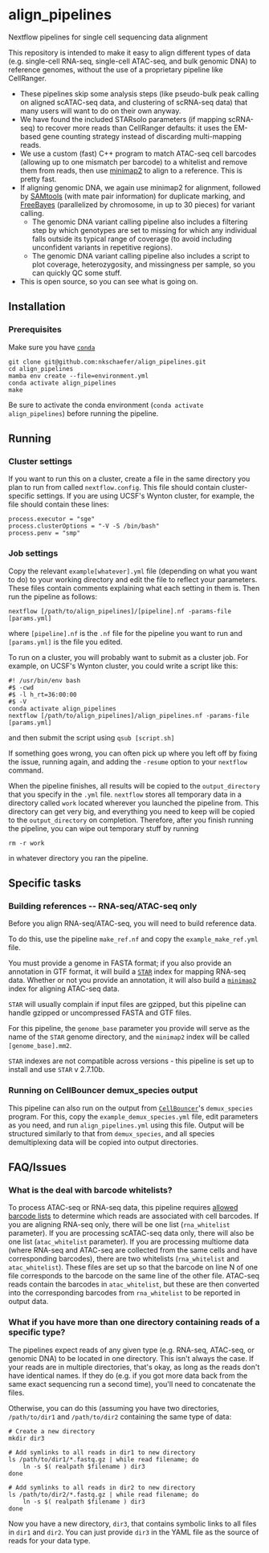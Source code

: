 # align_pipelines
Nextflow pipelines for single cell sequencing data alignment

This repository is intended to make it easy to align different types of data (e.g. single-cell RNA-seq, single-cell ATAC-seq, and bulk genomic DNA) to reference genomes, without the use of a proprietary pipeline like CellRanger. 

* These pipelines skip some analysis steps (like pseudo-bulk peak calling on aligned scATAC-seq data, and clustering of scRNA-seq data) that many users will want to do on their own anyway.
* We have found the included STARsolo parameters (if mapping scRNA-seq) to recover more reads than CellRanger defaults: it uses the EM-based gene counting strategy instead of discarding multi-mapping reads.
* We use a custom (fast) C++ program to match ATAC-seq cell barcodes (allowing up to one mismatch per barcode) to a whitelist and remove them from reads, then use [minimap2](https://github.com/lh3/minimap2) to align to a reference. This is pretty fast.
* If aligning genomic DNA, we again use minimap2 for alignment, followed by [SAMtools](https://www.htslib.org/) (with mate pair information) for duplicate marking, and [FreeBayes](https://github.com/freebayes/freebayes) (parallelized by chromosome, in up to 30 pieces) for variant calling.
    * The genomic DNA variant calling pipeline also includes a filtering step by which genotypes are set to missing for which any individual falls outside its typical range of coverage (to avoid including unconfident variants in repetitive regions).
    * The genomic DNA variant calling pipeline also includes a script to plot coverage, heterozygosity, and missingness per sample, so you can quickly QC some stuff.
* This is open source, so you can see what is going on.

## Installation

### Prerequisites
Make sure you have [`conda`](https://github.com/conda-forge/miniforge)

```
git clone git@github.com:nkschaefer/align_pipelines.git
cd align_pipelines
mamba env create --file=environment.yml
conda activate align_pipelines
make
```

Be sure to activate the conda environment (`conda activate align_pipelines`) before running the pipeline.

## Running

### Cluster settings
If you want to run this on a cluster, create a file in the same directory you plan to run from called `nextflow.config`. This file should contain cluster-specific settings. If you are using UCSF's Wynton cluster, for example, the file should contain these lines:
```
process.executor = "sge"
process.clusterOptions = "-V -S /bin/bash"
process.penv = "smp"
```

### Job settings
Copy the relevant `example[whatever].yml` file (depending on what you want to do) to your working directory and edit the file to reflect your parameters. These files contain comments explaining what each setting in them is. Then run the pipeline as follows:
```
nextflow [/path/to/align_pipelines]/[pipeline].nf -params-file [params.yml]
```
where `[pipeline].nf` is the `.nf` file for the pipeline you want to run and `[params.yml]` is the file you edited.

To run on a cluster, you will probably want to submit as a cluster job. For example, on UCSF's Wynton cluster, you could write a script like this:
```
#! /usr/bin/env bash
#$ -cwd
#$ -l h_rt=36:00:00
#$ -V
conda activate align_pipelines
nextflow [/path/to/align_pipelines]/align_pipelines.nf -params-file [params.yml]
```
and then submit the script using `qsub [script.sh]`

If something goes wrong, you can often pick up where you left off by fixing the issue, running again, and adding the `-resume` option to your `nextflow` command.

When the pipeline finishes, all results will be copied to the `output_directory` that you specify in the `.yml` file. `nextflow` stores all temporary data in a directory called `work` located wherever you launched the pipeline from. This directory can get very big, and everything you need to keep will be copied to the `output_directory` on completion. Therefore, after you finish running the pipeline, you can wipe out temporary stuff by running
```
rm -r work
```
in whatever directory you ran the pipeline.

## Specific tasks
### Building references -- RNA-seq/ATAC-seq only
Before you align RNA-seq/ATAC-seq, you will need to build reference data. 

To do this, use the pipeline `make_ref.nf` and copy the `example_make_ref.yml` file. 

You must provide a genome in FASTA format; if you also provide an annotation in GTF format, it will build a [`STAR`](https://github.com/alexdobin/STAR) index for mapping RNA-seq data. Whether or not you provide an annotation, it will also build a [`minimap2`](https://github.com/lh3/minimap2) index for aligning ATAC-seq data. 

`STAR` will usually complain if input files are gzipped, but this pipeline can handle gzipped or uncompressed FASTA and GTF files.

For this pipeline, the `genome_base` parameter you provide will serve as the name of the `STAR` genome directory, and the `minimap2` index will be called `[genome_base].mm2`.

`STAR` indexes are not compatible across versions - this pipeline is set up to install and use `STAR` v 2.7.10b. 

### Running on CellBouncer demux_species output
This pipeline can also run on the output from [`CellBouncer`](https://github.com/nkschaefer/cellbouncer)'s `demux_species` program. For this, copy the `example_demux_species.yml` file, edit parameters as you need, and run `align_pipelines.yml` using this file. Output will be structured similarly to that from `demux_species`, and all species demultiplexing data will be copied into output directories.

## FAQ/Issues
### What is the deal with barcode whitelists?
To process ATAC-seq or RNA-seq data, this pipeline requires [allowed barcode lists](https://kb.10xgenomics.com/hc/en-us/articles/115004506263-What-is-a-barcode-whitelist) to determine which reads are associated with cell barcodes. If you are aligning RNA-seq only, there will be one list (`rna_whitelist` parameter). If you are processing scATAC-seq data only, there will also be one list (`atac_whitelist` parameter). If you are processing multiome data (where RNA-seq and ATAC-seq are collected from the same cells and have corresponding barcodes), there are two whitelists (`rna_whitelist` and `atac_whitelist`). These files are set up so that the barcode on line N of one file corresponds to the barcode on the same line of the other file. ATAC-seq reads contain the barcodes in `atac_whitelist`, but these are then converted into the corresponding barcodes from `rna_whitelist` to be reported in output data.

### What if you have more than one directory containing reads of a specific type?
The pipelines expect reads of any given type (e.g. RNA-seq, ATAC-seq, or genomic DNA) to be located in one directory. This isn't always the case. If your reads are in multiple directories, that's okay, as long as the reads don't have identical names. If they do (e.g. if you got more data back from the same exact sequencing run a second time), you'll need to concatenate the files.

Otherwise, you can do this (assuming you have two directories, `/path/to/dir1` and `/path/to/dir2` containing the same type of data:

```
# Create a new directory
mkdir dir3

# Add symlinks to all reads in dir1 to new directory
ls /path/to/dir1/*.fastq.gz | while read filename; do
    ln -s $( realpath $filename ) dir3
done

# Add symlinks to all reads in dir2 to new directory
ls /path/to/dir2/*.fastq.gz | while read filename; do
    ln -s $( realpath $filename ) dir3
done
```

Now you have a new directory, `dir3`, that contains symbolic links to all files in `dir1` and `dir2`. You can just provide `dir3` in the YAML file as the source of reads for your data type.
